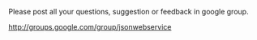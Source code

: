 Please post all your questions, suggestion or feedback in google group.

http://groups.google.com/group/jsonwebservice